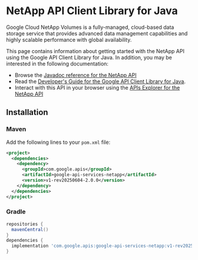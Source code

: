 # NetApp API Client Library for Java

Google Cloud NetApp Volumes is a fully-managed, cloud-based data storage service that provides advanced data management capabilities and highly scalable performance with global availability.

This page contains information about getting started with the NetApp API
using the Google API Client Library for Java. In addition, you may be interested
in the following documentation:

* Browse the [Javadoc reference for the NetApp API][javadoc]
* Read the [Developer's Guide for the Google API Client Library for Java][google-api-client].
* Interact with this API in your browser using the [APIs Explorer for the NetApp API][api-explorer]

## Installation

### Maven

Add the following lines to your `pom.xml` file:

```xml
<project>
  <dependencies>
    <dependency>
      <groupId>com.google.apis</groupId>
      <artifactId>google-api-services-netapp</artifactId>
      <version>v1-rev20250604-2.0.0</version>
    </dependency>
  </dependencies>
</project>
```

### Gradle

```gradle
repositories {
  mavenCentral()
}
dependencies {
  implementation 'com.google.apis:google-api-services-netapp:v1-rev20250604-2.0.0'
}
```

[javadoc]: https://googleapis.dev/java/google-api-services-netapp/latest/index.html
[google-api-client]: https://github.com/googleapis/google-api-java-client/
[api-explorer]: https://developers.google.com/apis-explorer/#p/netapp/v1/
